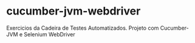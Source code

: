 cucumber-jvm-webdriver
======================

Exercicios da Cadeira de Testes Automatizados. Projeto com Cucumber-JVM e Selenium WebDriver